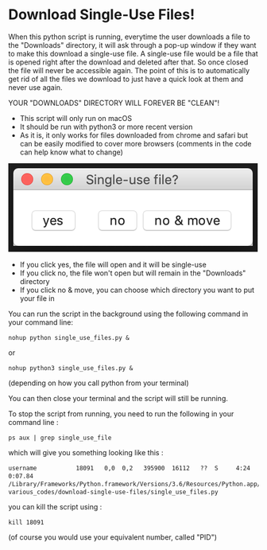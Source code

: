 # Download Single-Use Files!

When this python script is running, everytime the user downloads a file to the "Downloads" directory, it will ask through a pop-up window if they want to make this download a single-use file. A single-use file would be a file that is opened right after the download and deleted after that. So once closed the file will never be accessible again. The point of this is to automatically get rid of all the files we download to just have a quick look at them and never use again.

YOUR "DOWNLOADS" DIRECTORY WILL FOREVER BE "CLEAN"!

 - This script will only run on macOS
 - It should be run with python3 or more recent version
 - As it is, it only works for files downloaded from chrome and safari but can be easily modified to cover more browsers (comments in the code can help know what to change)


![pop-up window that will appear when a file is downloaded](img/popup.png)

- If you click yes, the file will open and it will be single-use
- If you click no, the file won't open but will remain in the "Downloads" directory
- If you click no & move, you can choose which directory you want to put your file in

You can run the script in the background using the following command in your command line: <br/>
```
nohup python single_use_files.py &
```
or <br/>
```
nohup python3 single_use_files.py &
```
(depending on how you call python from your terminal)

You can then close your terminal and the script will still be running.

To stop the script from running, you need to run the following in your command line : <br/>
```
ps aux | grep single_use_file
```

which will give you something looking like this : <br/>
```
username           18091   0,0  0,2   395900  16112   ??  S     4:24     0:07.84 /Library/Frameworks/Python.framework/Versions/3.6/Resources/Python.app/Contents/MacOS/Python various_codes/download-single-use-files/single_use_files.py
```

you can kill the script using :
```
kill 18091
```
(of course you would use your equivalent number, called "PID")
